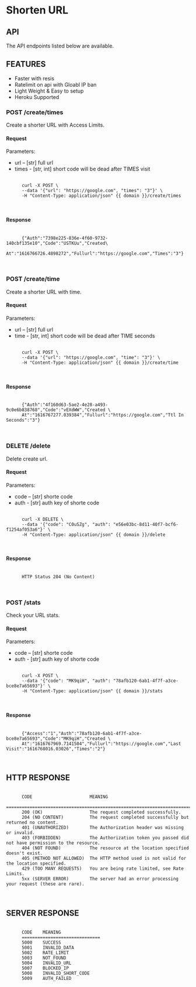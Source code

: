 # Shorten URL
  <h2>API</h2>
  <p>
    The API endpoints listed below are available.
  </p>
  <h2>FEATURES</h2>
  <p>
    <ul>
      <li>Faster with resis</li>
      <li>Ratelimit on api with Gloabl IP ban</li>
      <li>Light Weight & Easy to setup</li>
      <li>Heroku Supported</li>
    </ul>
  </p>
<!-- API:FIRST -->

  <h3>POST /create/times</h3>
  <p>
    Create a shorter URL with Access Limits.
  </p>
  <h4>Request</h4>
  <p>
    Parameters:
    <ul>
      <li>url – [str] full url</li>
      <li>times - [str, int] short code will be dead after TIMES visit</li>
    </ul>
  </p>
  <pre>
    <code>
      curl -X POST \
      --data '{"url": "https://google.com", "times": "3"}' \
      -H "Content-Type: application/json" {{ domain }}/create/times
    </code>
  </pre>
  <h4>Response</h4>
  <pre>
    <code>
      {"Auth":"7398e225-836e-4f60-9732-140cbf135e10","Code":"USTKUu","Created\
       At":"1616766726.4898272","Fullurl":"https://google.com","Times":"3"}
    </code>
  </pre>

<!-- API:END FIRST -->
<!-- API:SECOND -->

  <h3>POST /create/time</h3>
  <p>
    Create a shorter URL with time.
  </p>
  <h4>Request</h4>
  <p>
    Parameters:
    <ul>
      <li>url – [str] full url</li>
      <li>time - [str, int] short code will be dead after TIME seconds</li>
    </ul>
  </p>
  <pre>
    <code>
      curl -X POST \
      --data '{"url": "https://google.com", "time": "3"}' \
      -H "Content-Type: application/json" {{ domain }}/create/time
    </code>
  </pre>
  <h4>Response</h4>
  <pre>
    <code>
      {"Auth":"4f160d63-5ae2-4e28-a493-9c0e6b838768","Code":"vEXdWW","Created \
      At":"1616767277.039384","Fullurl":"https://google.com","Ttl In Seconds":"3"}
    </code>
  </pre>

<!-- API:END SECOND -->
<!-- API:THIRD -->

  <h3>DELETE /delete</h3>
  <p>
    Delete create url.
  </p>
  <h4>Request</h4>
  <p>
    Parameters:
    <ul>
      <li>code – [str] shorte code</li>
      <li>auth - [str] auth key of shorte code</li>
    </ul>
  </p>
  <pre>
    <code>
      curl -X DELETE \
      --data '{"code": "C0uSZg", "auth": "e56e03bc-8d11-40f7-bcf6-f1254af053a6"}' \
      -H "Content-Type: application/json" {{ domain }}/delete
    </code>
  </pre>
  <h4>Response</h4>
  <pre>
    <code>
      HTTP Status 204 (No Content)
    </code>
  </pre>

<!-- API:END THIRD -->
<!-- API:FOURTH -->

  <h3>POST /stats</h3>
  <p>
    Check your URL stats.
  </p>
  <h4>Request</h4>
  <p>
    Parameters:
    <ul>
      <li>code – [str] shorte code</li>
      <li>auth - [str] auth key of shorte code</li>
    </ul>
  </p>
  <pre>
    <code>
      curl -X POST \
      --data '{"code": "MK9qiH", "auth": "78afb120-6ab1-4f7f-a3ce-bce8e7a65693"}' \
      -H "Content-Type: application/json" {{ domain }}/stats
    </code>
  </pre>
  <h4>Response</h4>
  <pre>
    <code>
      {"Access":"1","Auth":"78afb120-6ab1-4f7f-a3ce-bce8e7a65693","Code":"MK9qiH","Created \
      At":"1616767969.7141504","Fullurl":"https://google.com","Last Visit":"1616768016.03026","Times":"2"}
    </code>
  </pre>

<!-- API:END FOURTH -->
  <h2>HTTP RESPONSE</h2>
  <pre>
    <code>
      CODE                      MEANING
      ======================================================================================================
      200 (OK)                  The request completed successfully.
      204 (NO CONTENT)          The request completed successfully but returned no content.
      401 (UNAUTHORIZED)        The Authorization header was missing or invalid.
      403 (FORBIDDEN)           The Authorization token you passed did not have permission to the resource.
      404 (NOT FOUND)           The resource at the location specified doesn't exist.
      405 (METHOD NOT ALLOWED)  The HTTP method used is not valid for the location specified.
      429 (TOO MANY REQUESTS)   You are being rate limited, see Rate Limits.
      5xx (SERVER ERROR)        The server had an error processing your request (these are rare).
    </code>
  </pre>

  <h2>SERVER RESPONSE</h2>
  <pre>
    <code>
      CODE    MEANING
      ==============================
      5000    SUCCESS
      5001    INVALID_DATA
      5002    RATE_LIMIT
      5003    NOT_FOUND
      5004    INVALID_URL
      5007    BLOCKED_IP
      5008    INVALID_SHORT_CODE
      5009    AUTH_FAILED
    </code>
  </pre>

